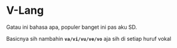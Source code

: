 # V-Lang

Gatau ini bahasa apa, populer banget ini pas aku SD.

Basicnya sih nambahin **`va/vi/vu/ve/vo`** aja sih di setiap huruf vokal
